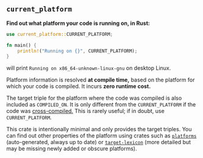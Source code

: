 ## `current_platform`

**Find out what platform your code is running on, in Rust:**

```rust
use current_platform::CURRENT_PLATFORM;

fn main() {
    println!("Running on {}", CURRENT_PLATFORM);
}
```

will print `Running on x86_64-unknown-linux-gnu` on desktop Linux.

Platform information is resolved **at compile time,**
based on the platform for which your code is compiled.
It incurs **zero runtime cost.**

The target triple for the platform where the code was compiled is also included
as `COMPILED_ON`. It is only different from the `CURRENT_PLATFORM` if the code
was [cross-compiled.](https://en.wikipedia.org/wiki/Cross_compiler)
This is rarely useful; if in doubt, use `CURRENT_PLATFORM`.

This crate is intentionally minimal and only provides the target triples.
You can find out other properties of the platform using crates such as
[`platforms`](https://docs.rs/platforms/latest/platforms/)
 (auto-generated, always up to date) or
[`target-lexicon`](https://docs.rs/target-lexicon/latest/target_lexicon/)
(more detailed but may be missing newly added or obscure platforms).
